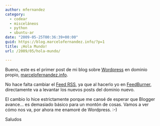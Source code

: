 ```yaml
---
author: mfernandez
category:
  - codear
  - misceláneos
  - python
  - ubuntu-ar
date: "2009-05-25T00:36:39+00:00"
guid: https://blog.marcelofernandez.info/?p=1
title: ¡Hola Mundo!
url: /2009/05/hola-mundo/

---
```

Bueno, este es el primer post de mi blog sobre [Wordpress](http://www.wordpress.org) en dominio propio, [marcelofernandez.info](http://marcelofernandez.info).

No hace falta cambiar el [Feed RSS](http://feeds2.feedburner.com/ElBlogDeMarcelo), ya que al hacerlo yo en [FeedBurner](http://www.feedburner.com), directamente va a levantar los nuevos posts del dominio nuevo.

El cambio lo hice estrictamente porque me cansé de esperar que Blogger avance... es demasiado básico para un montón de cosas. Vamos a ver cómo nos va, por ahora me enamoré de Wordpress. :-)

Saludos

